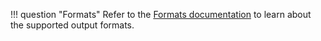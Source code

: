 !!! question "Formats"
    Refer to the [Formats documentation](/formats/)
    to learn about the supported output formats.
